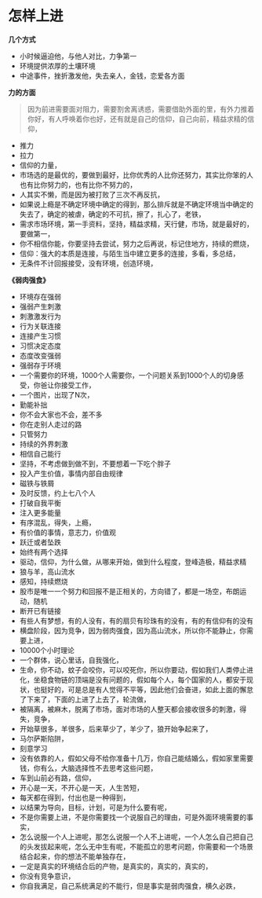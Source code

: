 # 怎样上进



**几个方式**

* 小时候逼迫他，与他人对比，力争第一
* 环境提供浓厚的土壤环境
* 中途事件，挫折激发他，失去亲人，金钱，恋爱各方面

**力的方面**

> 因为前进需要面对阻力，需要割舍离诱惑，需要借助外面的里，有外力推着你好，有人呼唤着你也好，还有就是自己的信仰，自己向前，精益求精的信仰，

* 推力
* 拉力
* 信仰的力量，
* 市场选的是最优的，要做到最好，比你优秀的人比你还努力，其实比你笨的人也有比你努力的，也有比你不努力的，
* 人其实不懒，而是因为被打败了三次不再反抗，
* 如果说上瘾是不确定环境中确定的得到，那么排斥就是不确定环境当中确定的失去了，确定的被虐，确定的不可抗，擦了，扎心了，老铁，
* 需求市场环境，第一手资料，坚持，精益求精，天行健，市场，就是最好的，要做第一，
* 你不相信你能，你要坚持去尝试，努力之后再说，标记住地方，持续的燃烧，
* 信仰：强大的本质是连接，与陌生当中建立更多的连接，多看，多总结，
* 无条件不计回报接受，没有环境，创造环境，

**《弱肉强食》**

* 环境存在强弱
* 强弱产生刺激
* 刺激激发行为
* 行为关联连接
* 连接产生习惯
* 习惯决定态度
* 态度改变强弱
* 强弱存于环境
* 一个需要你的环境，1000个人需要你，一个问题关系到1000个人的切身感受，你爸让你接受工作，
* 一个图片，出现了N次，
* 勤能补拙
* 你不会大家也不会，差不多
* 你在走别人走过的路
* 只管努力
* 持续的外界刺激
* 相信自己能行
* 坚持，不考虑做到做不到，不要想着一下吃个胖子
* 投入产生价值，事情内部自由规律
* 磁铁与铁屑
* 及时反馈，约上七八个人
* 打破自我平衡
* 注入更多能量
* 有序混乱，得失，上瘾，
* 有价值的事情，意志力，价值观
* 跃迁或者坠跌
* 始终有两个选择
* 驱动，信仰，为什么做，从哪来开始，做到什么程度，登峰造极，精益求精
* 狼与羊，高山流水
* 感知，持续燃烧
* 股市是唯一一个努力和回报不是正相关的，方向错了，都是一场空，布朗运动，随机
* 断开已有链接
* 有些人有梦想，有的人没有，有的扇贝有珍珠有的没有，有的有信仰有的没有
* 横盘阶段，因为竞争，因为弱肉强食，因为高山流水，所以你不能静止，你需要上进，
* 10000个小时理论
* 一个群体，说心里话，自我强化，
* 生命，你不动，蚊子会咬你，可以咬死你，所以你要动，假如我们人类停止进化，坐稳食物链的顶端是没有问题的，假如每个人，每个国家的人，都安于现状，也挺好的，可是总是有人觉得不平等，因此他们会奋进，如此上面的懈怠了下来了，下面的上进了上去了，轮流做，
* 被隔离，被麻木，脱离了市场，面对市场的人整天都会接收很多的刺激，得失，竞争，
* 开始草很多，羊很多，后来草少了，羊少了，狼开始争起来了，
* 马尔萨斯陷阱，
* 刻意学习
* 没有依靠的人，假如父母不给你准备十几万，你自己能结婚么，假如家里需要钱，你有么，大脑选择性不去思考这些问题，
* 车到山前必有路，信仰，
* 开心是一天，不开心是一天，人生苦短，
* 每天都在得到，付出也是一种得到，
* 以结果为导向，目标，计划，可是为什么要有呢，
* 不是你需要上进，不是你需要找一个说服自己的理由，可是外面环境需要的事实，
* 怎么说服一个人上进呢，那怎么说服一个人不上进呢，一个人怎么自己把自己的头发拔起来呢，怎么无中生有呢，不能孤立的思考问题，你需要和一个场景结合起来，你的想法不能单独存在，
* 一定是真实的环境结合后的产物，是真实的，真实的，真实的，
* 你没有竞争意识，
* 你自我满足，自己系统满足的不能行，但是事实是弱肉强食，横久必跌，

